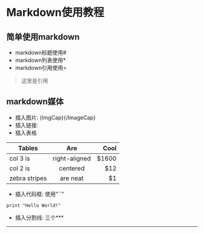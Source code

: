 # Markdown使用教程

## 简单使用markdown
* markdown标题使用#
* markdown列表使用*
* markdown引用使用>
> 这里是引用

## markdown媒体
* 插入图片: ![](){ImgCap}{/ImageCap}
* 插入链接: []()
* 插入表格

| Tables        | Are           | Cool  |
| ------------- |:-------------:| -----:|
| col 3 is      | right-aligned | $1600 |
| col 2 is      | centered      |   $12 |
| zebra stripes | are neat      |    $1 |

* 插入代码框: 使用"``"
```
print "Hello World!"
````
* 插入分割线: 三个***

***


